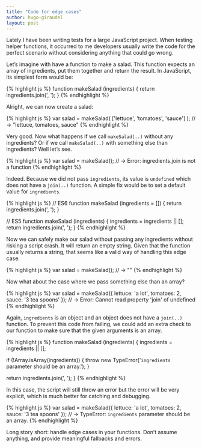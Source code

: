 ```yaml
---
title: "Code for edge cases"
author: hugo-giraudel
layout: post
---
```


Lately I have been writing tests for a large JavaScript project. When testing helper functions, it occurred to me developers usually write the code for the perfect scenario without considering anything that could go wrong.

Let’s imagine with have a function to make a salad. This function expects an array of ingredients, put them together and return the result. In JavaScript, its simplest form would be:

{% highlight js %}
function makeSalad (ingredients) {
  return ingredients.join(', ');
}
{% endhighlight %}

Alright, we can now create a salad:

{% highlight js %}
var salad = makeSalad( ['lettuce', 'tomatoes', 'sauce'] );
// -> "lettuce, tomatoes, sauce"
{% endhighlight %}

Very good. Now what happens if we call `makeSalad(..)` without any ingredients? Or if we call `makeSalad(..)` with something else than ingredients? Well let’s see.

{% highlight js %}
var salad = makeSalad();
// -> Error: ingredients.join is not a function
{% endhighlight %}

Indeed. Because we did not pass `ingredients`, its value is `undefined` which does not have a `join(..)` function. A simple fix would be to set a default value for `ingredients`.

{% highlight js %}
// ES6
function makeSalad (ingredients = []) {
  return ingredients.join(', ');
}

// ES5
function makeSalad (ingredients) {
  ingredients = ingredients || [];
  return ingredients.join(', ');
}
{% endhighlight %}

Now we can safely make our salad without passing any ingredients without risking a script crash. It will return an empty string. Given that the function usually returns a string, that seems like a valid way of handling this edge case.

{% highlight js %}
var salad = makeSalad();
// -> ""
{% endhighlight %}

Now what about the case where we pass something else than an array?

{% highlight js %}
var salad = makeSalad({
  lettuce: 'a lot',
  tomatoes: 2,
  sauce: '3 tea spoons'
});
// -> Error: Cannot read property 'join' of undefined
{% endhighlight %}

Again, `ingredients` is an object and an object does not have a `join(..)` function. To prevent this code from failing, we could add an extra check to our function to make sure that the given arguments is an array.

{% highlight js %}
function makeSalad (ingredients) {
  ingredients = ingredients || [];

  if (!Array.isArray(ingredients)) {
    throw new TypeError('`ingredients` parameter should be an array.');
  }

  return ingredients.join(', ');
}
{% endhighlight %}

In this case, the script will still throw an error but the error will be very explicit, which is much better for catching and debugging.

{% highlight js %}
var salad = makeSalad({
  lettuce: 'a lot',
  tomatoes: 2,
  sauce: '3 tea spoons'
});
// -> TypeError: `ingredients` parameter should be an array.
{% endhighlight %}

Long story short: handle edge cases in your functions. Don’t assume anything, and provide meaningful fallbacks and errors.
